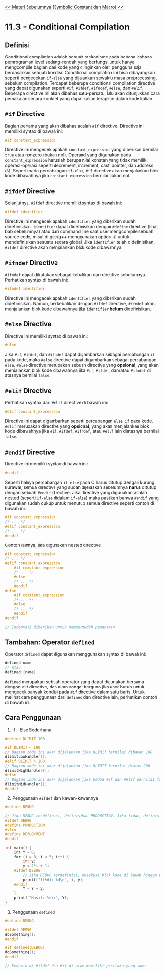 [<< Materi Sebelumnya (Symbolic Constant dan Macro) <<](2-SymbolicConstantdanMacro.md)

# 11.3 - Conditional Compilation

## Definisi

Conditional compilation adalah sebuah mekanisme pada bahasa-bahasa pemrograman level sedang-rendah yang berfungsi untuk hanya mengcompile bagian dari kode yang diinginkan oleh pengguna saja berdasarkan sebuah kondisi. Conditional compilation ini bisa dibayangkan seperti pengecekan `if-else` yang dijalankan sewaktu masa preprocessing, sebelum compilation. Terdapat beberapa conditional compilation directive yang dapat digunakan seperti `#if`, `#ifdef`, `#ifndef`, `#else`, dan `#elif`. Beberapa directive ini akan dibahas satu-persatu, lalu akan ditunjukkan cara pemakaian secara konkret yang dapat kalian terapkan dalam kode kalian.

## `#if` Directive

Bagian pertama yang akan dibahas adalah `#if` directive. Directive ini memiliki syntax di bawah ini:

```c
#if constant_expression
```

Directive ini mengecek apakah `constant_expression` yang diberikan bernilai `true` atau nonzero (bukan nol). Operand yang digunakan pada `constant_expression` haruslah berupa nilai konstan yang tidak memiliki operasi-operasi seperti decrement, increment, cast, pointer, dan address (`&`). Seperti pada percabangan `if-else`, `#if` directive akan menjalankan blok kode dibawahnya jika `constant_expression` bernilai bukan nol.

## `#ifdef` Directive

Selanjutnya, `#ifdef` directive memiliki syntax di bawah ini:

```c
#ifdef identifier
```

Directive ini mengecek apakah `identifier` yang diberikan sudah didefinisikan. `identifier` dapat didefinisikan dengan `#define` directive (lihat bab sebelumnya) atau dari command line saat user mengcompile sebuah source code, misal di gcc/g++ menggunakan option `-D` untuk mendefinisikan sesuatu secara global. Jika `identifier` telah didefinisikan, `#ifdef` directive akan menjalankan blok kode dibawahnya.

## `#ifndef` Directive

`#ifndef` dapat dikatakan sebagai kebalikan dari directive sebelumnya. Perhatikan syntax di bawah ini:

```c
#ifndef identifier
```

Directive ini mengecek apakah `identifier` yang diberikan sudah didefinisikan. Namun, berkebalikan dengan `#ifdef` directive, `#ifndef` akan menjalankan blok kode dibawahnya jika `identifier` **belum** didefinisikan.

## `#else` Directive

Directive ini memiliki syntax di bawah ini:

```c
#else
```

Jika `#if`, `#ifdef`, dan `#ifndef` dapat digambarkan sebagai percabangan `if` pada kode, maka `#else` directive dapat digambarkan sebagai percabangan `else`. `#else` directive merupakan sebuah directive yang **opsional**, yang akan menjalankan blok kode dibawahnya jika `#if`, `#ifdef`, dan/atau `#ifndef` di atasnya bernilai `false`.

## `#elif` Directive

Perhatikan syntax dari `#elif` directive di bawah ini:

```c
#elif constant_expression
```

Directive ini dapat digambarkan seperti percabangan `else if` pada kode. `#elif` merupakan directive yang **opsional**, yang akan menjalankan blok kode dibawahnya jika `#if`, `#ifdef`, `#ifndef`, atau `#elif` lain diatasnya bernilai `false`.

## `#endif` Directive

Directive ini memiliki syntax di bawah ini:

```c
#endif
```

Seperti halnya percabangan `if-else` pada C harus ditutup dengan kurung kurawal, semua directive yang sudah dijelaskan sebelumnya **harus** ditutup dengan sebuah `#endif` directive. Jika directive yang digunakan adalah nested (seperti `if-else` didalam `if-else`) maka pastikan bahwa `#endif` yang digunakan sudah cukup untuk menutup semua directive seperti contoh di bawah ini.

```c
#if constant_expression
/* ... */
#elif constant_expression
/* ... */
#endif
```

Contoh lainnya, jika digunakan nested directive

```c
#if constant_expression
/* ... */
#elif constant_expression
    #if constant_expression
    /* ... */
    #else
    /* ... */
    #endif
#else
    #if constant_expression
    /* ... */
    #else
    /* ... */
    #endif
#endif

// Indentasi diberikan untuk mempermudah pemahaman
```

## Tambahan: Operator `defined`

Operator `defined` dapat digunakan menggunakan syntax di bawah ini:

```c
defined name
// atau
defined (name)
```

`defined` merupakan sebuah operator yang dapat digunakan bersama dengan `#if` directive, dan akan sangat berguna jika user butuh untuk mengecek banyak kondisi pada `#if` directive dalam satu baris. Untuk melihat cara penggunaan dari `defined` dan directive lain, perhatikan contoh di bawah ini.

## Cara Penggunaan

1. If - Else Sederhana

```c
#define DLIMIT 100

#if DLIMIT < 100
// Bagian kode ini akan dijalankan jika DLIMIT bernilai dibawah 100
dlimitLowHandler();
#elif DLIMIT > 200
// Bagian kode ini akan dijalankan jika DLIMIT bernilai diatas 200
dlimitHighHandler();
#else
// Bagian kode ini akan dijalankan jika kedua #if dan #elif bernilai false
dlimitMidHandler();
#endif
```

2. Penggunaan `#ifdef` dan kawan-kawannya

```c
#define DEBUG

// Jika DEBUG terdefinisi, definisikan PRODUCTION. Jika tidak, definisikan DEPLOYMENT
#ifdef DEBUG
#define PRODUCTION
#else
#define DEPLOYMENT
#endif

int main() {
    int Y = 0;
    for (i = 0; i < 5; i++) {
        int y;
        y = 2*i + 1;
    #ifdef DEBUG
        // Jika DEBUG terdefinisi, eksekusi blok kode di bawah hingga #endif berikutnya
        printf("f(%d): %d\n", i, y);
    #endif
        Y = Y + y;
    }
    printf("Hasil: %d\n", Y);
}
```

3. Penggunaan `defined`

```c
#define DEBUG

#ifdef DEBUG
doSomething();
#endif

#if defined(DEBUG)
doSomething();
#endif

// Kedua blok #ifdef dan #if di atas memiliki perilaku yang sama
```

